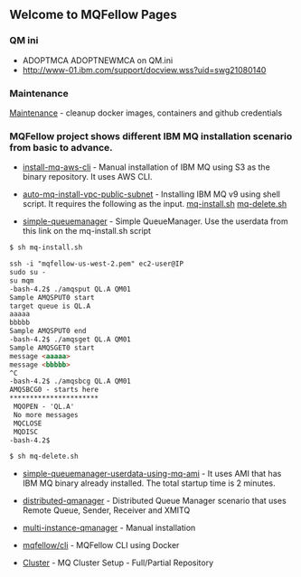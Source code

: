 ## Welcome to MQFellow Pages

### QM ini

* ADOPTMCA ADOPTNEWMCA on QM.ini
* http://www-01.ibm.com/support/docview.wss?uid=swg21080140

### Maintenance 

[Maintenance](https://mqfellow.io/maintenance) - cleanup docker images, containers and github credentials

### MQFellow project shows different IBM MQ installation scenario from basic to advance.

* [install-mq-aws-cli](https://mqfellow.io/install-mq-aws-cli) - Manual installation of IBM MQ using S3 as the binary repository. It uses AWS CLI.

* [auto-mq-install-vpc-public-subnet](https://mqfellow.io/auto-mq-install-vpc-public-subnet) - Installing IBM MQ v9 using shell script. It requires the following as the input. [mq-install.sh](https://github.com/mqfellow/auto-mq-install-vpc-public-subnet/blob/master/mq-install.sh) [mq-delete.sh](https://github.com/mqfellow/auto-mq-install-vpc-public-subnet/blob/master/mq-delete.sh) 

* [simple-queuemanager](https://github.com/mqfellow/mqfellow-docs/blob/master/simple-queuemanager-userdata.txt) - Simple QueueManager. Use the userdata from this link on the mq-install.sh script

```markdown
$ sh mq-install.sh

ssh -i "mqfellow-us-west-2.pem" ec2-user@IP
sudo su -
su mqm
-bash-4.2$ ./amqsput QL.A QM01
Sample AMQSPUT0 start
target queue is QL.A
aaaaa
bbbbb
Sample AMQSPUT0 end
-bash-4.2$ ./amqsget QL.A QM01
Sample AMQSGET0 start
message <aaaaa>
message <bbbbb>
^C
-bash-4.2$ ./amqsbcg QL.A QM01
AMQSBCG0 - starts here
**********************
 MQOPEN - 'QL.A'
 No more messages 
 MQCLOSE
 MQDISC
-bash-4.2$ 

$ sh mq-delete.sh

```

* [simple-queuemanager-userdata-using-mq-ami](https://mqfellow.io/simple-queuemanager-userdata-using-mq-ami) - It uses AMI that has IBM MQ binary already installed. The total startup time is 2 minutes.

* [distributed-qmanager](https://mqfellow.io/distributed-qmanager) - Distributed Queue Manager scenario that uses Remote Queue, Sender, Receiver and XMITQ

* [multi-instance-qmanager](https://mqfellow.io/multi-instance-qmanager) - Manual installation

* [mqfellow/cli](https://mqfellow.io/cli) - MQFellow CLI using Docker 

* [Cluster](https://mqfellow.io/cluster) - MQ Cluster Setup - Full/Partial Repository



